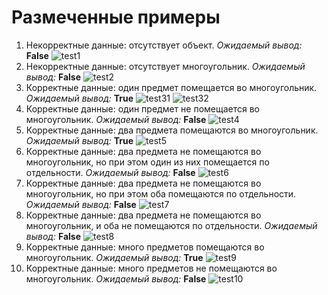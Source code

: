# Размеченные примеры

1) Некорректные данные: отсутствует объект. *Ожидаемый вывод:* **False**
![test1](https://user-images.githubusercontent.com/63870567/190925761-1edac2d4-3b4e-4d6f-9c02-e4fd80b29507.jpg)
3) Некорректные данные: отсутствует многоугольник. *Ожидаемый вывод:* **False**
![test2](https://user-images.githubusercontent.com/63870567/190925766-e1e0f86c-cbe1-4d75-9536-4118467b343a.jpg)
5) Корректные данные: один предмет помещается во многоугольник. *Ожидаемый вывод:* **True**
![test31](https://user-images.githubusercontent.com/63870567/190925775-6ce00df7-9ee3-48c0-b489-fa21df077895.jpg)
![test32](https://user-images.githubusercontent.com/63870567/190925776-67f30846-bf3f-461d-a0ba-857e7b868acd.jpg)
7) Корректные данные: один предмет не помещается во многоугольник. *Ожидаемый вывод:* **False**
![test4](https://user-images.githubusercontent.com/63870567/190925780-14e53057-b206-4f67-8a06-3d66f4eddab3.jpg)
9) Корректные данные: два предмета помещаются во многоугольник. *Ожидаемый вывод:* **True**
![test5](https://user-images.githubusercontent.com/63870567/190925782-3c465662-c2ac-4f62-b827-0d9d7b61f8b9.jpg)
11) Корректные данные: два предмета не помещаются во многоугольник, но при этом один из них помещается по отдельности. *Ожидаемый вывод:* **False**
![test6](https://user-images.githubusercontent.com/63870567/190925783-4abadf01-542b-4a62-8a23-33405ed7e01c.jpg)
12) Корректные данные: два предмета не помещаются во многоугольник, но при этом оба помещаются по отдельности. *Ожидаемый вывод:* **False**
![test7](https://user-images.githubusercontent.com/63870567/190925784-cedaaa55-ff57-444d-a2e1-b32b76e4b83a.jpg)
14) Корректные данные: два предмета не помещаются во многоугольник, и оба не помещаются по отдельности. *Ожидаемый вывод:* **False**
![test8](https://user-images.githubusercontent.com/63870567/190925790-3f336009-6823-4c3c-a84a-acae05009204.jpg)
14) Корректные данные: много предметов помещаются во многоугольник. *Ожидаемый вывод:* **True**
![test9](https://user-images.githubusercontent.com/63870567/190925809-b49825e7-36da-4381-929e-6c9ca734eeb5.jpg)
16) Корректные данные: много предметов не помещаются во многоугольник. *Ожидаемый вывод:* **False**
![test10](https://user-images.githubusercontent.com/63870567/190925814-615f91ea-fa00-4cff-8971-e0f280682dff.jpg)


